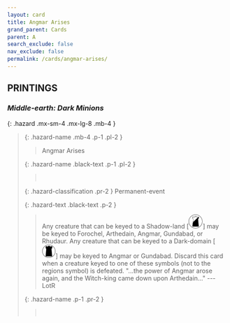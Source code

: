 ```yaml
---
layout: card
title: Angmar Arises
grand_parent: Cards
parent: A
search_exclude: false
nav_exclude: false
permalink: /cards/angmar-arises/
---
```


## PRINTINGS


### _Middle-earth: Dark Minions_

{: .hazard .mx-sm-4 .mx-lg-8 .mb-4 }
> {: .hazard-name .mb-4 .p-1 .pl-2 }
> > <div class="hazard-mp"></div>
> > <div class="card-name">Angmar Arises</div>
>
> {: .hazard-name .black-text .p-1 .pl-2 }
> > &nbsp;
>
> {: .hazard-classification .pr-2 }
> Permanent-event
>
> {: .hazard-text .black-text .p-2 }
> > Any creature that can be keyed to a Shadow-land \[![](/assets/images/shadow-land.svg)] may be keyed to Forochel, Arthedain, Angmar, Gundabad, or Rhudaur. Any creature that can be keyed to a Dark-domain \[![](/assets/images/dark-domain.svg)] may be keyed to Angmar or Gundabad. Discard this card when a creature keyed to one of these symbols (not to the regions symbol) is defeated.  "...the power of Angmar arose again, and the Witch-king came down upon Arthedain..." ---LotR 
>
> {: .hazard-name .p-1 .pr-2 }
> > <div class="card-shield"></div>
> > <div class="card-corruption">&nbsp;</div>
